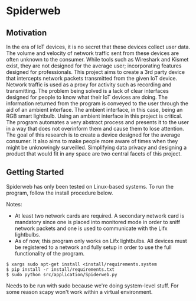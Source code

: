# Spiderweb

## Motivation

In the era of IoT devices, it is no secret that these devices collect user data. The volume and velocity of network traffic sent from these devices are often unknown to the consumer. While tools such as Wireshark and Kismet exist, they are not designed for the average user; incorporating features designed for professionals. This project aims to create a 3rd party device that intercepts network packets transmitted from the given IoT device. Network traffic is used as a proxy for activity such as recording and transmitting. The problem being solved is a lack of clear interfaces designed for people to know what their IoT devices are doing. The information returned from the program is conveyed to the user through the aid of an ambient interface. The ambient interface, in this case, being an RGB smart lightbulb. Using an ambient interface in this project is critical. The program automates a very abstract process and presents it to the user in a way that does not overinform them and cause them to lose attention. The goal of this research is to create a device designed for the average consumer. It also aims to make people more aware of times when they might be unknowingly surveilled. Simplifying data privacy and designing a product that would fit in any space are two central facets of this project.


## Getting Started

Spiderweb has only been tested on Linux-based systems. To run the program, follow the install procedure below.

Notes:
* At least two network cards are required. A secondary network card is mandatory since one is placed into monitored mode in order to sniff network packets and one is used to communicate with the Lifx lightbulbs.
* As of now, this program only works on Lifx lightbulbs. All devices must be registered to a network and fully setup in order to use the full functionality of the program.

```
$ xargs sudo apt-get install <install/requirements.system
$ pip install -r install/requirements.txt
$ sudo python src/application/Spiderweb.py
```
Needs to be run with sudo because we're doing system-level stuff. For some reason scapy won't work within a virtual environment.
